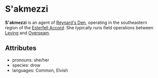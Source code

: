 # S'akmezzi

**S'akmezzi** is an agent of [Reynard's Den](../../../organizations/reynards-den), operating in the southeastern region of the [Esterfell Accord](../esterfell-accord.md). She typically runs field operations between [Leving](../leving/leving.md) and [Overseam](../overseam.md).

## Attributes

- pronouns: she/her
- species: drow
- languages: Common, Elvish
